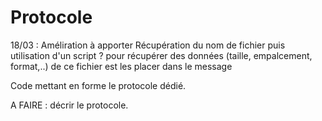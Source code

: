 # Protocole

18/03 : Améliration à apporter 
Récupération du nom de fichier puis utilisation d'un script ? pour récupérer des données (taille, empalcement, format,..) de ce fichier est les placer dans le message

Code mettant en forme le protocole dédié.

A FAIRE : décrir le protocole.
